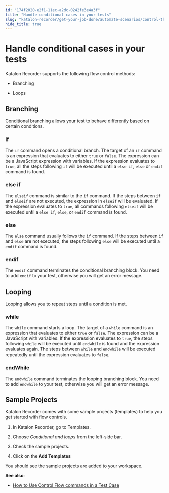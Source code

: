 ```yaml
---
id: "174f2020-e2f1-11ec-a2dc-0242fe3e4a3f"
title: "Handle conditional cases in your tests"
slug: "katalon-recorder/get-your-job-done/automate-scenarios/control-the-flows/handle-conditional-cases-in-your-tests"
hide_title: true
---
```


# <a id="id" class="anchor_top_offset"/><a id="ariaid-title1" class="anchor_top_offset"/>Handle conditional cases in your tests

<div xmlns="http://www.w3.org/1999/xhtml" className="p">Katalon Recorder supports the following flow control methods: <ul className="ul"><li className="li"><p className="p">Branching</p></li><li className="li"><p className="p">Loops</p></li></ul></div>
    

## <a id="id_1" class="anchor_top_offset"/>Branching

    
      
<p xmlns="http://www.w3.org/1999/xhtml" className="p">Conditional branching allows your test to behave differently   based on certain conditions.</p> 
    
                  
      

### <a id="id_2" class="anchor_top_offset"/>if

      
        
<p xmlns="http://www.w3.org/1999/xhtml" className="p">The <code className="ph codeph">if</code> command opens a conditional branch. The   target of an <code className="ph codeph">if</code> command is an expression that   evaluates to either <code className="ph codeph">true</code> or <code className="ph codeph">false</code>. The   expression can be a JavaScript expression with variables. If the   expression evaluates to <code className="ph codeph">true</code>, all the steps following   <code className="ph codeph">if</code> will be executed until a <code className="ph codeph">else if</code>,   <code className="ph codeph">else</code> or <code className="ph codeph">endif</code> command is found.</p> 
      
    
      

### <a id="id_3" class="anchor_top_offset"/>else if

      
        
<p xmlns="http://www.w3.org/1999/xhtml" className="p">The <code className="ph codeph">elseif</code> command is similar to the   <code className="ph codeph">if</code> command. If the steps between <code className="ph codeph">if</code> and   <code className="ph codeph">elseif</code> are not executed, the expression in   <code className="ph codeph">elseif</code> will be evaluated. If the expression evaluates   to <code className="ph codeph">true</code>, all commands following <code className="ph codeph">elseif</code>   will be executed until a <code className="ph codeph">else if</code>, <code className="ph codeph">else</code>,   or <code className="ph codeph">endif</code> command is found.</p> 
      
    
      

### <a id="id_4" class="anchor_top_offset"/>else

      
        
<p xmlns="http://www.w3.org/1999/xhtml" className="p">The <code className="ph codeph">else</code> command usually follows the   <code className="ph codeph">if</code> command. If the steps between <code className="ph codeph">if</code> and   <code className="ph codeph">else</code> are not executed, the steps following   <code className="ph codeph">else</code> will be executed until a <code className="ph codeph">endif</code>   command is found.</p> 
      
    
      

### <a id="id_5" class="anchor_top_offset"/>endif

      
        
<p xmlns="http://www.w3.org/1999/xhtml" className="p">The <code className="ph codeph">endif</code> command terminates the conditional   branching block. You need to add <code className="ph codeph">endif</code> to your test,   otherwise you will get an error message.</p> 
      
    
    

## <a id="id_6" class="anchor_top_offset"/>Looping

    
      
<p xmlns="http://www.w3.org/1999/xhtml" className="p">Looping allows you to repeat steps until a condition is met.</p> 
    
          
      

### <a id="id_7" class="anchor_top_offset"/>while

      
        
<p xmlns="http://www.w3.org/1999/xhtml" className="p">The <code className="ph codeph">while</code> command starts a loop. The target of a   <code className="ph codeph">while</code> command is an expression that evaluates to   either <code className="ph codeph">true</code> or <code className="ph codeph">false</code>. The expression can   be a JavaScript with variables. If the expression evaluates to   <code className="ph codeph">true</code>, the steps following <code className="ph codeph">while</code> will be   executed until <code className="ph codeph">endwhile</code> is found and the expression   evaluates again. The steps between <code className="ph codeph">while</code> and   <code className="ph codeph">endwhile</code> will be executed repeatedly until the   expression evaluates to <code className="ph codeph">false</code>.</p> 
      
    
      

### <a id="id_8" class="anchor_top_offset"/>endWhile

      
        
<p xmlns="http://www.w3.org/1999/xhtml" className="p">The <code className="ph codeph">endwhile</code> command terminates the looping   branching block. You need to add <code className="ph codeph">endwhile</code> to your   test, otherwise you will get an error message.</p> 
      
    

## <a id="id_9" class="anchor_top_offset"/>Sample Projects

<div xmlns="http://www.w3.org/1999/xhtml" className="p">Katalon Recorder comes with some sample projects (templates) to
  help you get started with flow controls.<ol className="ol"><li className="li"><p className="p">In Katalon Recorder, go
        to Templates.</p></li><li className="li"><p className="p">Choose <em className="ph i">Conditional and loops</em> from the
        left-side bar.</p></li><li className="li"><p className="p">Check the sample projects.</p></li><li className="li"><p className="p">Click on the
        <strong className="ph b">Add Templates</strong></p></li></ol> </div>
<p xmlns="http://www.w3.org/1999/xhtml" className="p">You should see the sample projects are added to your   workspace.</p> 
<p xmlns="http://www.w3.org/1999/xhtml" className="p">   <strong className="ph b">See also</strong>:</p> 
<ul xmlns="http://www.w3.org/1999/xhtml" className="ul"><li className="li">     <a className="xref" href="/docs/katalon-recorder/get-your-job-done/automate-scenarios/control-the-flows/how-to-use-control-flow-commands-in-a-test-case">How       to Use Control Flow commands in a Test Case</a>   </li></ul> 
